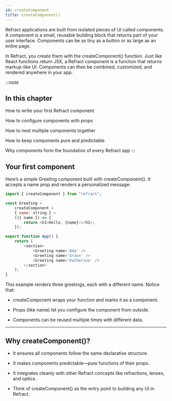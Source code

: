```yaml
---
id: createComponent
title: createComponent()
---
```


Refract applications are built from isolated pieces of UI called components. A component is a small, reusable building block that returns part of your user interface. Components can be as tiny as a button or as large as an entire page.

In Refract, you create them with the createComponent() function. Just like React functions return JSX, a Refract component is a function that returns markup-like UI. Components can then be combined, customized, and rendered anywhere in your app.

:::note

## In this chapter

How to write your first Refract component

How to configure components with props

How to nest multiple components together

How to keep components pure and predictable

Why components form the foundation of every Refract app
:::

## Your first component

Here’s a simple Greeting component built with createComponent(). It accepts a name prop and renders a personalized message:

```js
import { createComponent } from "refract";

const Greeting =
	createComponent <
	{ name: string } >
	(({ name }) => {
		return <h1>Hello, {name}!</h1>;
	});

export function App() {
	return (
		<section>
			<Greeting name='Ada' />
			<Greeting name='Grace' />
			<Greeting name='Katherine' />
		</section>
	);
}
```

This example renders three greetings, each with a different name. Notice that:

- createComponent wraps your function and marks it as a component.

- Props (like name) let you configure the component from outside.

- Components can be reused multiple times with different data.

---

## Why createComponent()?

- It ensures all components follow the same declarative structure.

- It makes components predictable—pure functions of their props.

- It integrates cleanly with other Refract concepts like refractions, lenses, and optics.

- Think of createComponent() as the entry point to building any UI in Refract.
